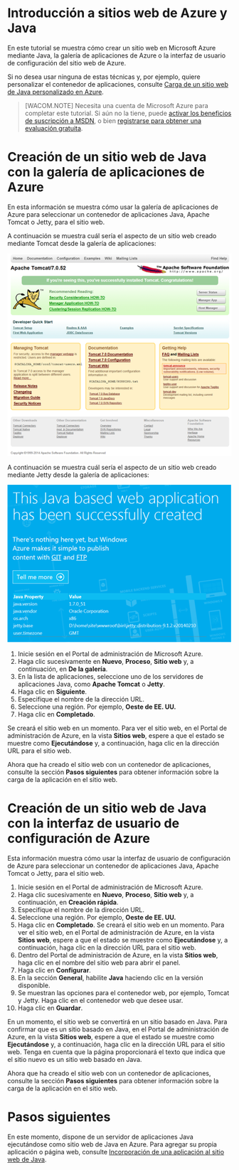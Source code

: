 ﻿<properties urlDisplayName="Get started with Azure" pageTitle="Introducción a Sitios web Microsoft Azure con Java" metaKeywords="" description="This tutorial shows you how to deploy a Java website to Microsoft Azure." metaCanonical="" services="web-sites" documentationCenter="Java" title="Get started with Azure and Java" videoId="" scriptId="" authors="robmcm" solutions="" manager="wpickett" editor="mollybos" />

<tags ms.service="web-sites" ms.workload="web" ms.tgt_pltfrm="na" ms.devlang="Java" ms.topic="article" ms.date="09/25/2014" ms.author="robmcm" />

# Introducción a sitios web de Azure y Java

En este tutorial se muestra cómo crear un sitio web en Microsoft Azure mediante Java, la galería de aplicaciones de Azure o la interfaz de usuario de configuración del sitio web de Azure. 

Si no desea usar ninguna de estas técnicas y, por ejemplo, quiere personalizar el contenedor de aplicaciones, consulte [Carga de un sitio web de Java personalizado en Azure](../web-sites-java-custom-upload).

> [WACOM.NOTE] Necesita una cuenta de Microsoft Azure para completar este tutorial. Si aún no la tiene, puede <a href="/es-es/pricing/member-offers/msdn-benefits-details/?WT.mc_id=A261C142F" target="_blank">activar los beneficios de suscripción a MSDN</a>, o bien <a href="/es-es/pricing/free-trial/?WT.mc_id=A261C142F" target="_blank">registrarse para obtener una evaluación gratuita</a>.

# Creación de un sitio web de Java con la galería de aplicaciones de Azure

En esta información se muestra cómo usar la galería de aplicaciones de Azure para seleccionar un contenedor de aplicaciones Java, Apache Tomcat o Jetty, para el sitio web.

A continuación se muestra cuál sería el aspecto de un sitio web creado mediante Tomcat desde la galería de aplicaciones:

![Web site using Apache Tomcat](./media/web-sites-java-get-started/tomcat.png)

A continuación se muestra cuál sería el aspecto de un sitio web creado mediante Jetty desde la galería de aplicaciones:

![Web site using Jetty](./media/web-sites-java-get-started/jetty.png)

1. Inicie sesión en el Portal de administración de Microsoft Azure.
2. Haga clic sucesivamente en **Nuevo**, **Proceso**, **Sitio web** y, a continuación, en **De la galería**.
3. En la lista de aplicaciones, seleccione uno de los servidores de aplicaciones Java, como **Apache Tomcat** o **Jetty**.
4. Haga clic en **Siguiente**.
5. Especifique el nombre de la dirección URL.
6. Seleccione una región. Por ejemplo, **Oeste de EE. UU.**
7. Haga clic en **Completado**.

Se creará el sitio web en un momento. Para ver el sitio web, en el Portal de administración de Azure, en la vista **Sitios web**, espere a que el estado se muestre como **Ejecutándose** y, a continuación, haga clic en la dirección URL para el sitio web.

Ahora que ha creado el sitio web con un contenedor de aplicaciones, consulte la sección **Pasos siguientes** para obtener información sobre la carga de la aplicación en el sitio web.

# Creación de un sitio web de Java con la interfaz de usuario de configuración de Azure

Esta información muestra cómo usar la interfaz de usuario de configuración de Azure para seleccionar un contenedor de aplicaciones Java, Apache Tomcat o Jetty, para el sitio web.

1. Inicie sesión en el Portal de administración de Microsoft Azure.
2. Haga clic sucesivamente en **Nuevo**, **Proceso**, **Sitio web** y, a continuación, en **Creación rápida**.
3. Especifique el nombre de la dirección URL.
4. Seleccione una región. Por ejemplo, **Oeste de EE. UU.**
5. Haga clic en **Completado**. Se creará el sitio web en un momento. Para ver el sitio web, en el Portal de administración de Azure, en la vista **Sitios web**, espere a que el estado se muestre como **Ejecutándose** y, a continuación, haga clic en la dirección URL para el sitio web.
6. Dentro del Portal de administración de Azure, en la vista **Sitios web**, haga clic en el nombre del sitio web para abrir el 
panel.
7. Haga clic en **Configurar**.
8. En la sección **General**, habilite **Java** haciendo clic en la versión disponible.
9. Se muestran las opciones para el contenedor web, por ejemplo, Tomcat y Jetty. Haga clic en el contenedor web que desee usar. 
10. Haga clic en **Guardar**. 

En un momento, el sitio web se convertirá en un sitio basado en Java. Para confirmar que es un sitio basado en Java, en el Portal de administración de Azure, en la vista **Sitios web**, espere a que el estado se muestre como **Ejecutándose** y, a continuación, haga clic en la dirección URL para el sitio web. Tenga en cuenta que la página proporcionará el texto que indica que el sitio nuevo es un sitio web basado en Java.

Ahora que ha creado el sitio web con un contenedor de aplicaciones, consulte la sección **Pasos siguientes** para obtener información sobre la carga de la aplicación en el sitio web.

# Pasos siguientes

En este momento, dispone de un servidor de aplicaciones Java ejecutándose como sitio web de Java en Azure. Para agregar su propia aplicación o página web, consulte [Incorporación de una aplicación al sitio web de Java](../web-sites-java-add-app).
